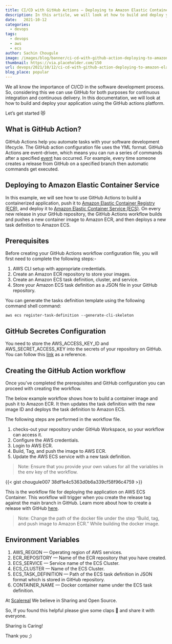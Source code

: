 ```yaml
---
title: CI/CD with GitHub Actions — Deploying to Amazon Elastic Container Service
description: In this article, we will look at how to build and deploy your application using the GitHub actions platform.
date:   2021-10-12
categories:
  - devops
tags:
  - devops
  - aws
  - ecs
author: Sachin Chougule
image: /images/blog/banner/ci-cd-with-github-action-deploying-to-amazon-elastic-container-service.webp
thumbnail: https://via.placeholder.com/150
url: devops/2021/10/12/ci-cd-with-github-action-deploying-to-amazon-elastic-container-service.html
blog_place: popular
---
```


We all know the importance of CI/CD in the software development process. So, considering this we can use GitHub for both purposes for continuous integration and continuous delivery. In this documentation, we will look at how to build and deploy your application using the GitHub actions platform.

Let’s get started 😻


What is GitHub Action?
----------------------

GitHub Actions help you automate tasks with your software development lifecycle. The GitHub action configuration file uses the YML format. GitHub Actions are event-driven, which means you can run a series of commands after a specified [event](https://docs.github.com/en/actions/learn-github-actions/events-that-trigger-workflows) has occurred. For example, every time someone creates a release from GitHub on a specified branch then automatic commands get executed.

Deploying to Amazon Elastic Container Service
----------------------------------------------

In this example, we will see how to use GitHub Actions to build a containerized application, push it to [Amazon Elastic Container Registry (ECR)](https://aws.amazon.com/ecr/), and deploy it to [Amazon Elastic Container Service (ECS)](https://aws.amazon.com/ecs/). On every new release in your GitHub repository, the GitHub Actions workflow builds and pushes a new container image to Amazon ECR, and then deploys a new task definition to Amazon ECS.

Prerequisites
---------------

Before creating your GitHub Actions workflow configuration file, you will first need to complete the following steps:-

1.  AWS CLI setup with appropriate credentials.
2.  Create an Amazon ECR repository to store your images.
3.  Create an Amazon ECS task definition, cluster, and service.
4.  Store your Amazon ECS task definition as a JSON file in your GitHub repository.

You can generate the tasks definition template using the following command shell command:

```
aws ecs register-task-definition --generate-cli-skeleton
```

GitHub Secretes Configuration
------------------------------

You need to store the AWS\_ACCESS\_KEY\_ID and AWS\_SECRET\_ACCESS\_KEY into the secrets of your repository on GitHub. You can follow this [link](https://docs.github.com/en/actions/security-guides/encrypted-secrets#creating-encrypted-secrets-for-a-repository) as a reference.

Creating the GitHub Action workflow
------------------------------------

Once you’ve completed the prerequisites and GitHub configuration you can proceed with creating the workflow.

The below example workflow shows how to build a container image and push it to Amazon ECR. It then updates the task definition with the new image ID and deploys the task definition to Amazon ECS.

The following steps are performed in the workflow file.

1.  checks-out your repository under GitHub Workspace, so your workflow can access it.
2.  Configure the AWS credentials.
3.  Login to AWS ECR.
4.  Build, Tag, and push the image to AWS ECR.
5.  Update the AWS ECS service with a new task definition.

> Note: Ensure that you provide your own values for all the variables in the env key of the workflow.

{{< gist chougule007 38df1e4c5363d0b6a339cf58f96c4759 >}}

This is the workflow file for deploying the application on AWS ECS Container. This workflow will trigger when you create the release tag against the main branch in GitHub. Learn more about how to create a release with GitHub [here](https://docs.github.com/en/repositories/releasing-projects-on-github/managing-releases-in-a-repository#creating-a-release).

> Note: Change the path of the docker file under the step “Build, tag, and push image to Amazon ECR.” While building the docker image.

Environment Variables
----------------------

1.  AWS\_REGION — Operating region of AWS services.
2.  ECR\_REPOSITORY — Name of the ECR repository that you have created.
3.  ECS\_SERVICE — Service name of the ECS Cluster.
4.  ECS\_CLUSTER — Name of the ECS Cluster.
5.  ECS\_TASK\_DEFINITION — Path of the ECS task definition in JSON format which is stored in GitHub repository.
6.  CONTAINER\_NAME — Docker container name under the ECS task definition.

At [Scalereal](https://scalereal.com/) We believe in Sharing and Open Source.

So, If you found this helpful please give some claps 👏 and share it with everyone.

Sharing is Caring!

Thank you ;)
